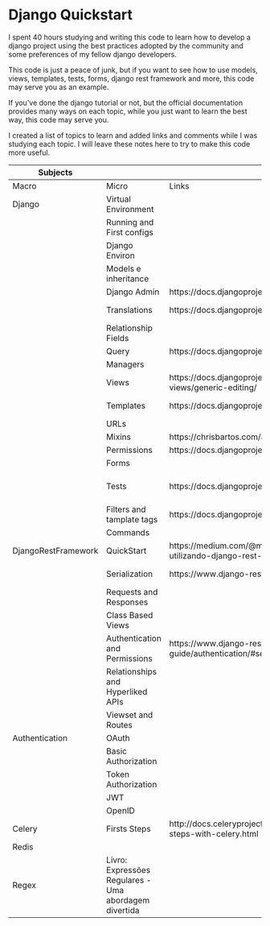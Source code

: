 # Django Quickstart

I spent 40 hours studying and writing this code to learn how to develop a django project using the best practices adopted by the community and some preferences of my fellow django developers.

This code is just a peace of junk, but if you want to see how to use models, views, templates, tests, forms, django rest framework and more, this code may serve you as an example.

If you've done the django tutorial or not, but the official documentation provides many ways on each topic, while you just want to learn the best way, this code may serve you.

I created a list of topics to learn and added links and comments while I was studying each topic. I will leave these notes here to try to make this code more useful.

<table class="tableizer-table">
<thead><tr class="tableizer-firstrow"><th>Subjects</th><th>&nbsp;</th><th>&nbsp;</th><th>&nbsp;</th><th>Extra subjects</th><th>&nbsp;</th></tr></thead><tbody>
 <tr><td>Macro</td><td>Micro</td><td>Links</td><td>&nbsp;</td><td>&nbsp;</td><td>&nbsp;</td></tr>
 <tr><td>Django</td><td>Virtual Environment</td><td>&nbsp;</td><td>&nbsp;</td><td>&nbsp;</td><td>&nbsp;</td></tr>
 <tr><td>&nbsp;</td><td>Running and First configs</td><td>&nbsp;</td><td>&nbsp;</td><td>&nbsp;</td><td>&nbsp;</td></tr>
 <tr><td>&nbsp;</td><td>Django Environ</td><td>&nbsp;</td><td>&nbsp;</td><td>&nbsp;</td><td>&nbsp;</td></tr>
 <tr><td>&nbsp;</td><td>Models e inheritance</td><td>&nbsp;</td><td>&nbsp;</td><td>&nbsp;</td><td>&nbsp;</td></tr>
 <tr><td>&nbsp;</td><td>Django Admin</td><td>https://docs.djangoproject.com/en/3.0/ref/contrib/admin/</td><td>&nbsp;</td><td>&nbsp;</td><td>&nbsp;</td></tr>
 <tr><td>&nbsp;</td><td>Translations</td><td>https://docs.djangoproject.com/en/3.0/topics/i18n/translation/</td><td>https://docs.djangoproject.com/en/3.0/topics/i18n/translation/#how-django-discovers-language-preference</td><td>&nbsp;</td><td>&nbsp;</td></tr>
 <tr><td>&nbsp;</td><td>Relationship Fields</td><td>&nbsp;</td><td>&nbsp;</td><td>&nbsp;</td><td>&nbsp;</td></tr>
 <tr><td>&nbsp;</td><td>Query</td><td>https://docs.djangoproject.com/en/3.0/topics/db/queries/</td><td>https://docs.djangoproject.com/en/3.0/topics/db/queries/</td><td>&nbsp;</td><td>&nbsp;</td></tr>
 <tr><td>&nbsp;</td><td>Managers</td><td>&nbsp;</td><td>&nbsp;</td><td>&nbsp;</td><td>&nbsp;</td></tr>
 <tr><td>&nbsp;</td><td>Views</td><td>https://docs.djangoproject.com/en/3.0/ref/class-based-views/generic-editing/</td><td>https://docs.djangoproject.com/en/3.0/ref/class-based-views/generic-display/#detailview</td><td>&nbsp;</td><td>&nbsp;</td></tr>
 <tr><td>&nbsp;</td><td>Templates</td><td>https://docs.djangoproject.com/en/3.0/topics/templates/</td><td>https://docs.djangoproject.com/en/3.0/ref/templates/builtins/</td><td>https://docs.djangoproject.com/en/3.0/ref/templates/language/#template-inheritance</td><td>&nbsp;</td></tr>
 <tr><td>&nbsp;</td><td>URLs</td><td>&nbsp;</td><td>&nbsp;</td><td>&nbsp;</td><td>&nbsp;</td></tr>
 <tr><td>&nbsp;</td><td>Mixins</td><td>https://chrisbartos.com/articles/what-is-a-mixin/</td><td>&nbsp;</td><td>&nbsp;</td><td>&nbsp;</td></tr>
 <tr><td>&nbsp;</td><td>Permissions</td><td>https://docs.djangoproject.com/en/3.0/topics/auth/default/</td><td>&nbsp;</td><td>&nbsp;</td><td>&nbsp;</td></tr>
 <tr><td>&nbsp;</td><td>Forms</td><td>&nbsp;</td><td>&nbsp;</td><td>&nbsp;</td><td>&nbsp;</td></tr>
 <tr><td>&nbsp;</td><td>Tests</td><td>https://docs.djangoproject.com/en/3.0/topics/testing/overview/</td><td>https://docs.djangoproject.com/en/3.0/topics/testing/tools/#assertions</td><td>https://docs.python.org/3/library/unittest.html#unittest.TestCase.assertTrue</td><td>https://realpython.com/testing-in-django-part-1-best-practices-and-examples/</td></tr>
 <tr><td>&nbsp;</td><td>Filters and tamplate tags</td><td>https://docs.djangoproject.com/en/3.0/ref/templates/builtins/</td><td>&nbsp;</td><td>&nbsp;</td><td>&nbsp;</td></tr>
 <tr><td>&nbsp;</td><td>Commands</td><td>&nbsp;</td><td>&nbsp;</td><td>&nbsp;</td><td>&nbsp;</td></tr>
 <tr><td>DjangoRestFramework</td><td>QuickStart</td><td>https://medium.com/@marcosrabaioli/criando-uma-api-rest-utilizando-django-rest-framework-parte-1-55ac3e394fa</td><td>https://www.django-rest-framework.org/tutorial/quickstart/</td><td>&nbsp;</td><td>&nbsp;</td></tr>
 <tr><td>&nbsp;</td><td>Serialization</td><td>https://www.django-rest-framework.org/api-guide/serializers/</td><td>https://www.django-rest-framework.org/api-guide/serializers/#modelserializer</td><td>&nbsp;</td><td>&nbsp;</td></tr>
 <tr><td>&nbsp;</td><td>Requests and Responses</td><td>&nbsp;</td><td>&nbsp;</td><td>&nbsp;</td><td>&nbsp;</td></tr>
 <tr><td>&nbsp;</td><td>Class Based Views</td><td>&nbsp;</td><td>&nbsp;</td><td>&nbsp;</td><td>&nbsp;</td></tr>
 <tr><td>&nbsp;</td><td>Authentication and Permissions</td><td>https://www.django-rest-framework.org/api-guide/authentication/#setting-the-authentication-scheme</td><td>&nbsp;</td><td>&nbsp;</td><td>&nbsp;</td></tr>
 <tr><td>&nbsp;</td><td>Relationships and Hyperliked APIs</td><td>&nbsp;</td><td>&nbsp;</td><td>&nbsp;</td><td>&nbsp;</td></tr>
 <tr><td>&nbsp;</td><td>Viewset and Routes</td><td>&nbsp;</td><td>&nbsp;</td><td>&nbsp;</td><td>&nbsp;</td></tr>
 <tr><td>Authentication</td><td>OAuth</td><td>&nbsp;</td><td>&nbsp;</td><td>&nbsp;</td><td>&nbsp;</td></tr>
 <tr><td>&nbsp;</td><td>Basic Authorization</td><td>&nbsp;</td><td>&nbsp;</td><td>&nbsp;</td><td>&nbsp;</td></tr>
 <tr><td>&nbsp;</td><td>Token Authorization</td><td>&nbsp;</td><td>&nbsp;</td><td>&nbsp;</td><td>&nbsp;</td></tr>
 <tr><td>&nbsp;</td><td>JWT</td><td>&nbsp;</td><td>&nbsp;</td><td>&nbsp;</td><td>&nbsp;</td></tr>
 <tr><td>&nbsp;</td><td>OpenID</td><td>&nbsp;</td><td>&nbsp;</td><td>&nbsp;</td><td>&nbsp;</td></tr>
 <tr><td>Celery</td><td>Firsts Steps</td><td>http://docs.celeryproject.org/en/latest/getting-started/first-steps-with-celery.html</td><td>&nbsp;</td><td>&nbsp;</td><td>&nbsp;</td></tr>
 <tr><td>Redis</td><td>&nbsp;</td><td>&nbsp;</td><td>&nbsp;</td><td>&nbsp;</td><td>&nbsp;</td></tr>
 <tr><td>Regex</td><td>Livro: Expressões Regulares - Uma abordagem divertida</td><td>&nbsp;</td><td>&nbsp;</td><td>&nbsp;</td><td></td></tr>
</tbody></table>
